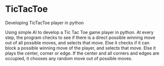 # TicTacToe
Developing TicTacToe player in python

Using simple AI to develop a Tic Tac Toe game player in python. 
At every step, the program checks to see if there is a direct possible winning move out of all possible moves, and selects that move. 
Else it checks if it can block a possible winning move of the player, and selects that move. 
Else it plays the center, corner or edge. 
If the center and all corners and edges are occupied, it chooses any random move out of possible moves.
